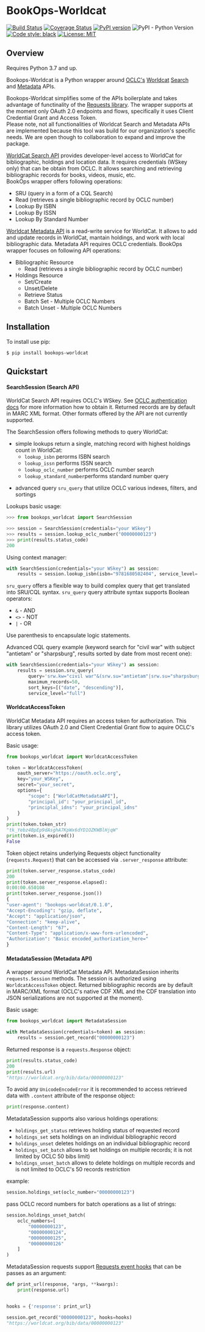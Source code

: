 # BookOps-Worldcat

[![Build Status](https://travis-ci.com/BookOps-CAT/bookops-worldcat.svg?branch=master)](https://travis-ci.com/BookOps-CAT/bookops-worldcat) [![Coverage Status](https://coveralls.io/repos/github/BookOps-CAT/bookops-worldcat/badge.svg?branch=master&service=github)](https://coveralls.io/github/BookOps-CAT/bookops-worldcat?branch=master) [![PyPI version](https://badge.fury.io/py/bookops-worldcat.svg)](https://badge.fury.io/py/bookops-worldcat) ![PyPI - Python Version](https://img.shields.io/pypi/pyversions/bookops-worldcat) [![Code style: black](https://img.shields.io/badge/code%20style-black-000000.svg)](https://github.com/psf/black) [![License: MIT](https://img.shields.io/badge/License-MIT-yellow.svg)](https://opensource.org/licenses/MIT)

## Overview

Requires Python 3.7 and up.

Bookops-Worldcat is a Python wrapper around [OCLC's](https://www.oclc.org/en/home.html) [Worldcat](https://www.worldcat.org/) [Search](https://www.oclc.org/developer/develop/web-services/worldcat-search-api.en.html) and [Metadata](https://www.oclc.org/developer/develop/web-services/worldcat-metadata-api.en.html) APIs.  

Bookops-Worldcat simplifies some of the APIs boilerplate and takes advantage of functinality of the [Requests library](https://requests.readthedocs.io/en/master/). The wrapper supports at the moment only OAuth 2.0 endpoints and flows, specifically it uses Client Credential Grant and Access Token.  
Please note, not all functionalities of Worldcat Search and Metadata APIs are implemented because this tool was build for our organization's specific needs. We are open though to collaboration to expand and improve the package.  

[WorldCat Search API](https://www.oclc.org/developer/develop/web-services.en.html) provides developer-level access to WorldCat for bibliographic, holdings and location data. It requires credentials (WSkey only) that can be obtain from OCLC. It allows searching and retrieving bibliographic records for books, videos, music, etc.   
BookOps wrapper offers following operations:  

+ SRU (query in a form of a CQL Search)  
+ Read (retrieves a single bibliographic record by OCLC number)  
+ Lookup By ISBN  
+ Lookup By ISSN
+ Lookup By Standard Number

[Worldcat Metadata API](https://www.oclc.org/developer/develop/web-services/worldcat-metadata-api.en.html) is a read-write service for WorldCat. It allows to add and update records in WorldCat, mantain holdings, and work with local bibliographic data. Metadata API requires OCLC credentials. BookOps wrapper focuses on following API operations:  

+ Bibliographic Resource  
    + Read (retrieves a single bibliographic record by OCLC number)  
+ Holdings Resource  
    + Set/Create  
    + Unset/Delete  
    + Retrieve Status  
    + Batch Set - Multiple OCLC Numbers
    + Batch Unset - Multiple OCLC Numbers


## Installation

To install use pip:  

`$ pip install bookops-worldcat`  


## Quickstart

#### SearchSession (Search API)

WorldCat Search API requires OCLC's WSkey. See [OCLC authentication docs](https://www.oclc.org/developer/develop/authentication.en.html) for more information how to obtain it. Returned records are by default in MARC XML format. Other formats offered by the API are not currently supported.  

The SearchSession offers following methods to query WorldCat:

+ simple lookups return a single, matching record with highest holdings count in WorldCat:  
    + `lookup_isbn` perorms ISBN search
    + `lookup_issn` performs ISSN search
    + `lookup_oclc_number`  performs OCLC number search
    + `lookup_standard_number`performs standard number query
* advanced query `sru_query` that utilize OCLC various indexes, filters, and sortings

Lookups basic usage:  
```python
>>> from bookops_worldcat import SearchSession

>>> session = SearchSession(credentials="your WSkey")
>>> results = session.lookup_oclc_number("00000000123")
>>> print(results.status_code)
200
```

Using context manager:  
```python
with SearchSession(credentials="your WSkey") as session:
    results = session.lookup_isbn(isbn="9781680502404", service_level='full')
```

`sru_query` offers a flexible way to build complex query that get translated into SRU/CQL syntax. 
`sru_query` query attribute syntax supports Boolean operators:

+ `&` - AND
+ `<>` - NOT
+ `|` - OR

Use parenthesis to encapsulate logic statements.

Advanced CQL query example (keyword search for "civil war" with subject "antietam" or "sharpsburg", results sorted by date from most recent one):  
```python 
with SearchSession(credentials="your WSkey") as session:
    results = session.sru_query(
        query='srw.kw="civil war"&(srw.su="antietam"|srw.su="sharpsburg")',
        maximum_records=50,
        sort_keys=[("date", "descending")],
        service_level="full")
```

#### WorldcatAccessToken

WorldCat Metadata API requires an access token for authorization. This library utilizes OAuth 2.0 and Client Credential Grant flow to aquire OCLC's access token. 

Basic usage:
```python
from bookops_worldcat import WorldcatAccessToken

token = WorldcatAccessToken(
    oauth_server="https://oauth.oclc.org",
    key="your_WSKey",
    secret="your_secret",
    options={
        "scope": ["WorldCatMetadataAPI"],
        "principal_id": "your_principal_id",
        "principlal_idns": "your_principal_idns"
    }
)
print(token.token_str)
"tk_Yebz4BpEp9dAsghA7KpWx6dYD1OZKWBlHjqW"
print(token.is_expired())
False
```

Token object retains underlying Requests object functionality (`requests.Request`) that can be accessed via `.server_response` attribute:
```python
print(token.server_response.status_code)
200
print(token.server_response.elapsed):
0:00:00.650108
print(token.server_response.json())
{
"user-agent": "bookops-worldcat/0.1.0",
"Accept-Encoding": "gzip, deflate",
"Accept": "application/json",
"Connection": "keep-alive",
"Content-Length": "67",
"Content-Type": "application/x-www-form-urlencoded",
"Authorization": "Basic encoded_authorization_here="
}
```

#### MetadataSession (Metadata API)

A wrapper around WorldCat Metadata API. MetadataSession inherits `requests.Session` methods. The session is authorized using `WorldcatAccessToken` object. Returned bibliographic records are by default in MARC/XML format (OCLC's native CDF XML and the CDF translation into JSON serializations are not supported at the moment).

Basic usage:
```python
from bookops_worldcat import MetadataSession

with MetadataSession(credentials=token) as session:
    results = session.get_record("00000000123")
```

Returned response is a `requests.Response` object:
```python
print(results.status_code)
200
print(results.url)
"https://worldcat.org/bib/data/00000000123"
```
To avoid any `UnicodeEncodeError` it is recommended to access retrieved data with `.content` attribute of the response object:
```python
print(response.content)
```

MetadataSession supports also various holdings operations:  

+ `holdings_get_status` retrieves holding status of requested record 
+ `holdings_set` sets holdings on an individual bibliographic record
+ `holdings_unset` deletes holdings on an individual bibliographic record
+ `holdings_set_batch` allows to set holdings on multiple records; it is not limited by OCLC 50 bibs limit)
+ `holdings_unset_batch` allows to delete holdings on multiple records and is not limited to OCLC's 50 records restriction

example:  
```python
session.holdings_set(oclc_number="00000000123")
```
pass OCLC record numbers for batch operations as a list of strings:  
```python
session.holdings_unset_batch(
    oclc_numbers=[
        "00000000123",
        "00000000124",
        "00000000125",
        "00000000126"
    ]
)
```

MetadataSession requests support [Requests event hooks](https://requests.readthedocs.io/en/latest/user/advanced/#event-hooks) that can be passes as an argument:
```python
def print_url(response, *args, **kwargs):
    print(response.url)


hooks = {'response': print_url}

session.get_record("00000000123", hooks=hooks)
"https://worldcat.org/bib/data/00000000123"
```
